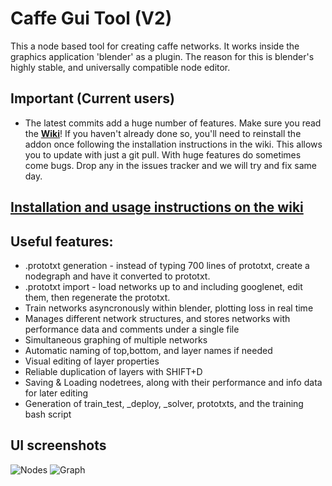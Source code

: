 # Caffe Gui Tool (V2)
This a node based tool for creating caffe networks. It works inside the graphics application 'blender' as a plugin. The reason for this is blender's highly stable, and universally compatible node editor.

## Important (Current users)
* The latest commits add a huge number of features. Make sure you read the [**Wiki**](http://bit.ly/1HCES6r)! If you haven't already done so, you'll need to reinstall the addon once following the installation instructions in the wiki. This allows you to update with just a git pull. With huge features do sometimes come bugs. Drop any in the issues tracker and we will try and fix same day.

## [**Installation and usage instructions on the wiki**](http://bit.ly/1HCES6r)

## Useful features:
* .prototxt generation - instead of typing 700 lines of prototxt, create a nodegraph and have it converted to prototxt.
* .prototxt import - load networks up to and including googlenet, edit them, then regenerate the prototxt.
* Train networks asyncronously within blender, plotting loss in real time
* Manages different network structures, and stores networks with performance data and comments under a single file
* Simultaneous graphing of multiple networks
* Automatic naming of top,bottom, and layer names if needed
* Visual editing of layer properties
* Reliable duplication of layers with SHIFT+D
* Saving & Loading nodetrees, along with their performance and info data for later editing
* Generation of train_test, _deploy, _solver, prototxts, and the training bash script


## UI screenshots

![Nodes](https://dl.dropboxusercontent.com/u/10860244/CGT/Selection_032.png)
![Graph](https://dl.dropboxusercontent.com/u/10860244/CGT/Selection_031.png)
